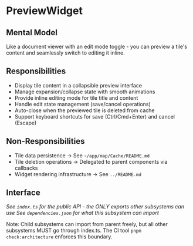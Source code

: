# PreviewWidget

## Mental Model
Like a document viewer with an edit mode toggle - you can preview a tile's content and seamlessly switch to editing it inline.

## Responsibilities
- Display tile content in a collapsible preview interface
- Manage expansion/collapse state with smooth animations
- Provide inline editing mode for tile title and content
- Handle edit state management (save/cancel operations)
- Auto-close when the previewed tile is deleted from cache
- Support keyboard shortcuts for save (Ctrl/Cmd+Enter) and cancel (Escape)

## Non-Responsibilities
- Tile data persistence → See `~/app/map/Cache/README.md`
- Tile deletion operations → Delegated to parent components via callbacks
- Widget rendering infrastructure → See `../README.md`

## Interface
*See `index.ts` for the public API - the ONLY exports other subsystems can use*
*See `dependencies.json` for what this subsystem can import*

Note: Child subsystems can import from parent freely, but all other subsystems MUST go through index.ts. The CI tool `pnpm check:architecture` enforces this boundary.